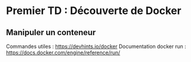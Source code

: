 # Premier TD : Découverte de Docker

## Manipuler un conteneur

Commandes utiles : https://devhints.io/docker
Documentation docker run : https://docs.docker.com/engine/reference/run/
